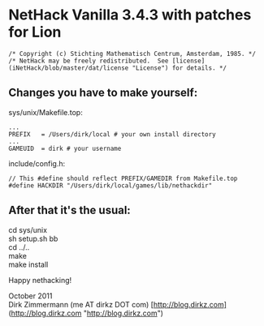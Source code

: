 # NetHack Vanilla 3.4.3 with patches for Lion

    /* Copyright (c) Stichting Mathematisch Centrum, Amsterdam, 1985. */  
    /* NetHack may be freely redistributed.  See [license] (iNetHack/blob/master/dat/license "License") for details. */  

## Changes you have to make yourself:

sys/unix/Makefile.top:

    ...
    PREFIX	 = /Users/dirk/local # your own install directory
    ...
    GAMEUID  = dirk # your username

include/config.h:

    // This #define should reflect PREFIX/GAMEDIR from Makefile.top
    #define HACKDIR "/Users/dirk/local/games/lib/nethackdir"

## After that it's the usual:

cd sys/unix  
sh setup.sh bb  
cd ../..  
make  
make install  

Happy nethacking!

October 2011  
Dirk Zimmermann (me AT dirkz DOT com) [http://blog.dirkz.com] (http://blog.dirkz.com "http://blog.dirkz.com")
